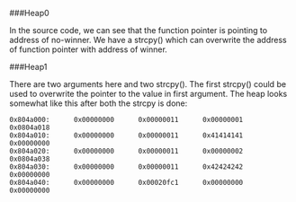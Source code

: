 ###Heap0

In the source code, we can see that the function pointer is pointing to address of no-winner. 
We have a strcpy() which can overwrite the address of function pointer with address of winner. 

###Heap1

There are two arguments here and two strcpy(). The first strcpy() could be used 
to overwrite the pointer to the value in first argument. The heap looks somewhat like 
this after both the strcpy is done:

```
0x804a000:      0x00000000      0x00000011      0x00000001      0x0804a018
0x804a010:      0x00000000      0x00000011      0x41414141      0x00000000
0x804a020:      0x00000000      0x00000011      0x00000002      0x0804a038
0x804a030:      0x00000000      0x00000011      0x42424242      0x00000000
0x804a040:      0x00000000      0x00020fc1      0x00000000      0x00000000
```
